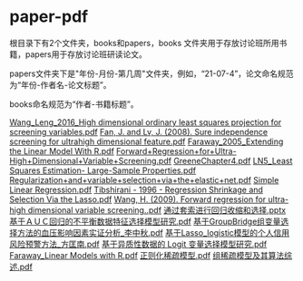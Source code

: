 # paper-pdf

根目录下有2个文件夹，books和papers，books 文件夹用于存放讨论班所用书籍，papers用于存放讨论班研读论文。

papers文件夹下是"年份-月份-第几周"文件夹，例如，“21-07-4”，论文命名规范为“年份-作者名-论文标题”。

books命名规范为“作者-书籍标题”。

[Wang_Leng_2016_High dimensional ordinary least squares projection for screening variables.pdf](https://github.com/Miegumi/paper-pdf/files/6900649/Wang_Leng_2016_High.dimensional.ordinary.least.squares.projection.for.screening.variables.pdf)
[Fan, J. and Lv, J. (2008). Sure independence screening for ultrahigh dimensional feature.pdf](https://github.com/Miegumi/paper-pdf/files/6900653/Fan.J.and.Lv.J.2008.Sure.independence.screening.for.ultrahigh.dimensional.feature.pdf)
[Faraway_2005_Extending the Linear Model With R.pdf](https://github.com/Miegumi/paper-pdf/files/6900654/Faraway_2005_Extending.the.Linear.Model.With.R.pdf)
[Forward+Regression+for+Ultra-High+Dimensional+Variable+Screening.pdf](https://github.com/Miegumi/paper-pdf/files/6900662/Forward%2BRegression%2Bfor%2BUltra-High%2BDimensional%2BVariable%2BScreening.pdf)
[GreeneChapter4.pdf](https://github.com/Miegumi/paper-pdf/files/6900663/GreeneChapter4.pdf)
[LN5_Least Squares Estimation- Large-Sample Properties.pdf](https://github.com/Miegumi/paper-pdf/files/6900664/LN5_Least.Squares.Estimation-.Large-Sample.Properties.pdf)
[Regularization+and+variable+selection+via+the+elastic+net.pdf](https://github.com/Miegumi/paper-pdf/files/6900665/Regularization%2Band%2Bvariable%2Bselection%2Bvia%2Bthe%2Belastic%2Bnet.pdf)
[Simple Linear Regression.pdf](https://github.com/Miegumi/paper-pdf/files/6900667/Simple.Linear.Regression.pdf)
[Tibshirani - 1996 - Regression Shrinkage and Selection Via the Lasso.pdf](https://github.com/Miegumi/paper-pdf/files/6900672/Tibshirani.-.1996.-.Regression.Shrinkage.and.Selection.Via.the.Lasso.pdf)
[Wang, H. (2009). Forward regression for ultra-high dimensional variable screening..pdf](https://github.com/Miegumi/paper-pdf/files/6900673/Wang.H.2009.Forward.regression.for.ultra-high.dimensional.variable.screening.pdf)
[通过套索进行回归收缩和选择.pptx](https://github.com/Miegumi/paper-pdf/files/6900674/default.pptx)
[基于ＡＵＣ回归的不平衡数据特征选择模型研究.pdf](https://github.com/Miegumi/paper-pdf/files/6900682/default.pdf)
[基于GroupBridge组变量选择方法的血压影响因素实证分析_李中秋.pdf](https://github.com/Miegumi/paper-pdf/files/6900683/GroupBridge._.pdf)
[基于Lasso_logistic模型的个人信用风险预警方法_方匡南.pdf](https://github.com/Miegumi/paper-pdf/files/6900684/Lasso_logistic._.pdf)
[基于异质性数据的 Logit 变量选择模型研究.pdf](https://github.com/Miegumi/paper-pdf/files/6900685/Logit.pdf)
[Faraway_Linear Models with R.pdf](https://github.com/Miegumi/paper-pdf/files/6900694/Faraway_Linear.Models.with.R.pdf)
[正则化稀疏模型.pdf](https://github.com/Miegumi/paper-pdf/files/6900696/default.pdf)
[组稀疏模型及其算法综述.pdf](https://github.com/Miegumi/paper-pdf/files/6900697/default.pdf)
